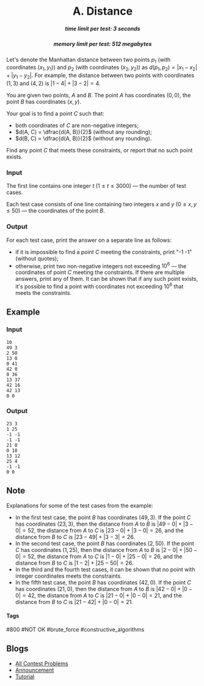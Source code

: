 <h1 style='text-align: center;'> A. Distance</h1>

<h5 style='text-align: center;'>time limit per test: 3 seconds</h5>
<h5 style='text-align: center;'>memory limit per test: 512 megabytes</h5>

Let's denote the Manhattan distance between two points $p_1$ (with coordinates $(x_1, y_1)$) and $p_2$ (with coordinates $(x_2, y_2)$) as $d(p_1, p_2) = |x_1 - x_2| + |y_1 - y_2|$. For example, the distance between two points with coordinates $(1, 3)$ and $(4, 2)$ is $|1 - 4| + |3 - 2| = 4$.

You are given two points, $A$ and $B$. The point $A$ has coordinates $(0, 0)$, the point $B$ has coordinates $(x, y)$.

Your goal is to find a point $C$ such that:

* both coordinates of $C$ are non-negative integers;
* $d(A, C) = \dfrac{d(A, B)}{2}$ (without any rounding);
* $d(B, C) = \dfrac{d(A, B)}{2}$ (without any rounding).

Find any point $C$ that meets these constraints, or report that no such point exists.

### Input

The first line contains one integer $t$ ($1 \le t \le 3000$) — the number of test cases.

Each test case consists of one line containing two integers $x$ and $y$ ($0 \le x, y \le 50$) — the coordinates of the point $B$.

### Output

For each test case, print the answer on a separate line as follows:

* if it is impossible to find a point $C$ meeting the constraints, print "-1 -1" (without quotes);
* otherwise, print two non-negative integers not exceeding $10^6$ — the coordinates of point $C$ meeting the constraints. If there are multiple answers, print any of them. It can be shown that if any such point exists, it's possible to find a point with coordinates not exceeding $10^6$ that meets the constraints.
## Example

### Input


```text
10
49 3
2 50
13 0
0 41
42 0
0 36
13 37
42 16
42 13
0 0
```
### Output


```text
23 3
1 25
-1 -1
-1 -1
21 0
0 18
13 12
25 4
-1 -1
0 0
```
## Note

Explanations for some of the test cases from the example:

* In the first test case, the point $B$ has coordinates $(49, 3)$. If the point $C$ has coordinates $(23, 3)$, then the distance from $A$ to $B$ is $|49 - 0| + |3 - 0| = 52$, the distance from $A$ to $C$ is $|23 - 0| + |3 - 0| = 26$, and the distance from $B$ to $C$ is $|23 - 49| + |3 - 3| = 26$.
* In the second test case, the point $B$ has coordinates $(2, 50)$. If the point $C$ has coordinates $(1, 25)$, then the distance from $A$ to $B$ is $|2 - 0| + |50 - 0| = 52$, the distance from $A$ to $C$ is $|1 - 0| + |25 - 0| = 26$, and the distance from $B$ to $C$ is $|1 - 2| + |25 - 50| = 26$.
* In the third and the fourth test cases, it can be shown that no point with integer coordinates meets the constraints.
* In the fifth test case, the point $B$ has coordinates $(42, 0)$. If the point $C$ has coordinates $(21, 0)$, then the distance from $A$ to $B$ is $|42 - 0| + |0 - 0| = 42$, the distance from $A$ to $C$ is $|21 - 0| + |0 - 0| = 21$, and the distance from $B$ to $C$ is $|21 - 42| + |0 - 0| = 21$.


#### Tags 

#800 #NOT OK #brute_force #constructive_algorithms 

## Blogs
- [All Contest Problems](../Educational_Codeforces_Round_117_(Rated_for_Div._2).md)
- [Announcement](../blogs/Announcement.md)
- [Tutorial](../blogs/Tutorial.md)
